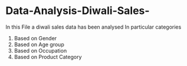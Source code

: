 # Data-Analysis-Diwali-Sales-
In this File a diwali sales data has been analysed
In particular categories 
1. Based on Gender
2. Based on Age group
3. Based on Occupation
4. Based on Product Category
